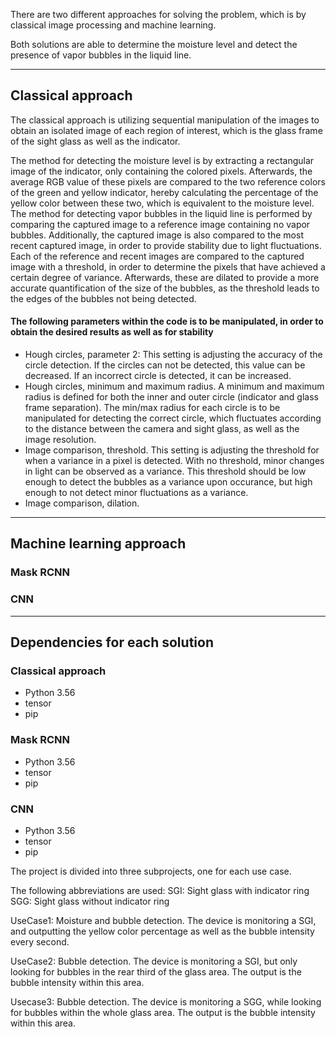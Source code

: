 There are two different approaches for solving the problem, which is by classical image processing and machine learning.

Both solutions are able to determine the moisture level and detect the presence of vapor bubbles in the liquid line.


____________________________________________________

## Classical approach

The classical approach is utilizing sequential manipulation of the images to obtain an isolated image of each region of interest, which is the glass frame of the sight glass as well as the indicator.

The method for detecting the moisture level is by extracting a rectangular image of the indicator, only containing the colored pixels. Afterwards, the average RGB value of these pixels are compared to the two reference colors of the green and yellow indicator, hereby calculating the percentage of the yellow color between these two, which is equivalent to the moisture level.
The method for detecting vapor bubbles in the liquid line is performed by comparing the captured image to a reference image containing no vapor bubbles. Additionally, the captured image is also compared to the most recent captured image, in order to provide stability due to light fluctuations.
Each of the reference and recent images are compared to the captured image with a threshold, in order to determine the pixels that have achieved a certain degree of variance. Afterwards, these are dilated to provide a more accurate quantification of the size of the bubbles, as the threshold leads to the edges of the bubbles not being detected.

#### The following parameters within the code is to be manipulated, in order to obtain the desired results as well as for stability

* Hough circles, parameter 2: This setting is adjusting the accuracy of the circle detection. If the circles can not be detected, this value can be decreased. If an incorrect circle is detected, it can be increased. 
* Hough circles, minimum and maximum radius. A minimum and maximum radius is defined for both the inner and outer circle (indicator and glass frame separation). The min/max radius for each circle is to be manipulated for detecting the correct circle, which fluctuates according to the distance between the camera and sight glass, as well as the image resolution.
* Image comparison, threshold. This setting is adjusting the threshold for when a variance in a pixel is detected. With no threshold, minor changes in light can be observed as a variance. This threshold should be low enough to detect the bubbles as a variance upon occurance, but high enough to not detect minor fluctuations as a variance.
* Image comparison, dilation. 


____________________________________________________

## Machine learning approach


### Mask RCNN


### CNN






____________________________________________________

## Dependencies for each solution

### Classical approach

* Python 3.56
* tensor
* pip

### Mask RCNN

* Python 3.56
* tensor
* pip

### CNN

* Python 3.56
* tensor
* pip




The project is divided into three subprojects, one for each use case.

The following abbreviations are used:
	SGI: Sight glass with indicator ring
	SGG: Sight glass without indicator ring


UseCase1: Moisture and bubble detection. The device is monitoring a SGI, and outputting the yellow color percentage as well as the bubble intensity every second.

UseCase2: Bubble detection. The device is monitoring a SGI, but only looking for bubbles in the rear third of the glass area. The output is the bubble intensity within this area.

Usecase3: Bubble detection. The device is monitoring a SGG, while looking for bubbles within the whole glass area. The output is the bubble intensity within this area.
